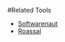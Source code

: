 #Related Tools

-  [Softwarenaut](/softwarenaut)
-  [Roassal](http://objectprofile.com/roassal-home.html)
